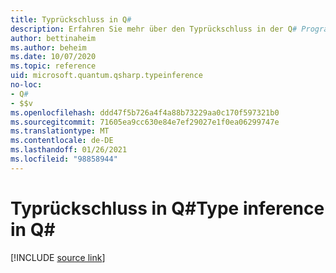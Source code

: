 ```yaml
---
title: Typrückschluss in Q#
description: Erfahren Sie mehr über den Typrückschluss in der Q# Programmiersprache.
author: bettinaheim
ms.author: beheim
ms.date: 10/07/2020
ms.topic: reference
uid: microsoft.quantum.qsharp.typeinference
no-loc:
- Q#
- $$v
ms.openlocfilehash: ddd47f5b726a4f4a88b73229aa0c170f597321b0
ms.sourcegitcommit: 71605ea9cc630e84e7ef29027e1f0ea06299747e
ms.translationtype: MT
ms.contentlocale: de-DE
ms.lasthandoff: 01/26/2021
ms.locfileid: "98858944"
---
```

# <a name="type-inference-in-no-locq"></a><span data-ttu-id="ddf5e-103">Typrückschluss in Q#</span><span class="sxs-lookup"><span data-stu-id="ddf5e-103">Type inference in Q#</span></span>

[!INCLUDE [source link](~/includes/qsharp-language/Specifications/Language/4_TypeSystem/TypeInference.md)]

